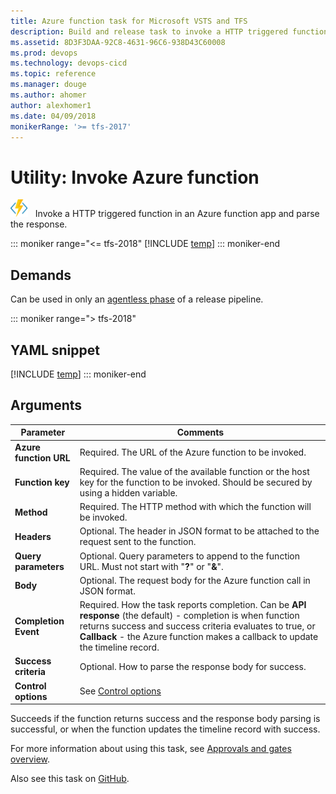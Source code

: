 ```yaml
---
title: Azure function task for Microsoft VSTS and TFS 
description: Build and release task to invoke a HTTP triggered function in an Azure function app and parse the response in VSTS and TFS
ms.assetid: 8D3F3DAA-92C8-4631-96C6-938D43C60008
ms.prod: devops
ms.technology: devops-cicd
ms.topic: reference
ms.manager: douge
ms.author: ahomer
author: alexhomer1
ms.date: 04/09/2018
monikerRange: '>= tfs-2017'
---
```


# Utility: Invoke Azure function

![icon](_img/azure-function.png) &nbsp; Invoke a HTTP triggered function in an Azure function app and parse the response.

::: moniker range="<= tfs-2018"
[!INCLUDE [temp](../../_shared/concept-rename-note.md)]
::: moniker-end

## Demands

Can be used in only an [agentless phase](../../process/server-phases.md) of a release pipeline.

::: moniker range="> tfs-2018"
## YAML snippet
[!INCLUDE [temp](../_shared/yaml/AzureFunctionV1.md)]
::: moniker-end

## Arguments

| Parameter | Comments |
| --- | --- |
| **Azure function URL** | Required. The URL of the Azure function to be invoked. |
| **Function key** | Required. The value of the available function or the host key for the function to be invoked. Should be secured by using a hidden variable. |
| **Method** | Required. The HTTP method with which the function will be invoked. |
| **Headers** | Optional. The header in JSON format to be attached to the request sent to the function. |
| **Query parameters** | Optional. Query parameters to append to the function URL. Must not start with "**?**" or "**&**". |
| **Body** | Optional. The request body for the Azure function call in JSON format. |
| **Completion Event** | Required. How the task reports completion. Can be **API response** (the default) - completion is when function returns success and success criteria evaluates to true, or **Callback** - the Azure function makes a callback to update the timeline record. |
| **Success criteria** | Optional. How to parse the response body for success. |
| **Control options** | See [Control options](../../process/tasks.md#controloptions) |

Succeeds if the function returns success and the response body parsing is successful, or when the function updates the timeline record with success.

For more information about using this task, see [Approvals and gates overview](../../release/approvals/index.md).

Also see this task on [GitHub](https://github.com/Microsoft/vsts-tasks/tree/master/Tasks/AzureFunction).
